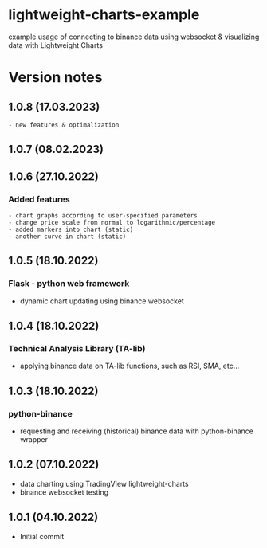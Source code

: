 # lightweight-charts-example
example usage of connecting to binance data using websocket &amp; visualizing data with Lightweight Charts

# Version notes

## **1.0.8 (17.03.2023)**
    - new features & optimalization

## **1.0.7 (08.02.2023)**

## **1.0.6 (27.10.2022)**
### Added features
    - chart graphs according to user-specified parameters
    - change price scale from normal to logarithmic/percentage
    - added markers into chart (static)
    - another curve in chart (static)

## **1.0.5 (18.10.2022)**
### Flask - python web framework
- dynamic chart updating using binance websocket

## **1.0.4 (18.10.2022)**
### Technical Analysis Library (TA-lib)
- applying binance data on TA-lib functions, such as RSI, SMA, etc...   

## **1.0.3 (18.10.2022)**
### python-binance
- requesting and receiving (historical) binance data with python-binance wrapper

## **1.0.2 (07.10.2022)**
- data charting using TradingView lightweight-charts
- binance websocket testing

## **1.0.1 (04.10.2022)**
- Initial commit